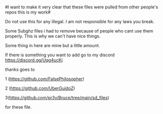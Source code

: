 #I want to make it very clear that these files were pulled from other people's repos this is my work# 

Do not use this for any illegal.
I am not responsible for any laws you break.

Some Subghz files i had to remove because of people who cant use them properly.
This is why we can't have nice things.

Some thing in here are mine but a little amount.

If there is something you want to add go to my discord https://discord.gg/Uqg4ucKj


thanks goes to 



1 (https://github.com/FalsePhilosopher)

2 (https://github.com/UberGuidoZ)

3(https://github.com/pr3y/Bruce/tree/main/sd_files)

for these file.
